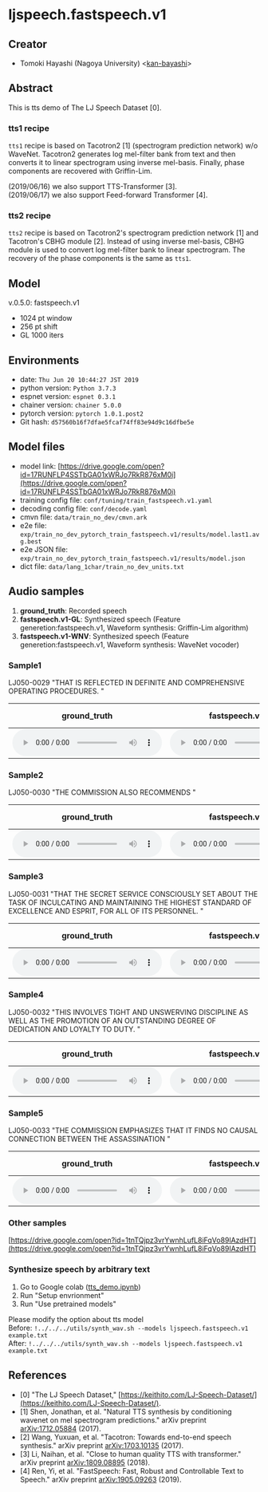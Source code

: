 # ljspeech.fastspeech.v1

## Creator

- Tomoki Hayashi (Nagoya University) <[kan-bayashi](https://github.com/kan-bayashi)>  

## Abstract

This is tts demo of The LJ Speech Dataset [0].

### tts1 recipe

`tts1` recipe is based on Tacotron2 [1] (spectrogram prediction network) w/o WaveNet.
Tacotron2 generates log mel-filter bank from text and then converts it to linear spectrogram using inverse mel-basis.
Finally, phase components are recovered with Griffin-Lim.

(2019/06/16) we also support TTS-Transformer [3].  
(2019/06/17) we also support Feed-forward Transformer [4].  

### tts2 recipe

`tts2` recipe is based on Tacotron2's spectrogram prediction network [1] and Tacotron's CBHG module [2].
Instead of using inverse mel-basis, CBHG module is used to convert log mel-filter bank to linear spectrogram.
The recovery of the phase components is the same as `tts1`.

## Model

v.0.5.0: fastspeech.v1  
- 1024 pt window   
- 256 pt shift   
- GL 1000 iters  

## Environments

- date: `Thu Jun 20 10:44:27 JST 2019`
- python version: `Python 3.7.3`
- espnet version: `espnet 0.3.1`
- chainer version: `chainer 5.0.0`
- pytorch version: `pytorch 1.0.1.post2`
- Git hash: `d57560b16f7dfae5fcaf74ff83e94d9c16dfbe5e`

## Model files

- model link: [https://drive.google.com/open?id=17RUNFLP4SSTbGA01xWRJo7RkR876xM0i](https://drive.google.com/open?id=17RUNFLP4SSTbGA01xWRJo7RkR876xM0i)
- training config file: `conf/tuning/train_fastspeech.v1.yaml`
- decoding config file: `conf/decode.yaml`
- cmvn file: `data/train_no_dev/cmvn.ark`
- e2e file: `exp/train_no_dev_pytorch_train_fastspeech.v1/results/model.last1.avg.best`
- e2e JSON file: `exp/train_no_dev_pytorch_train_fastspeech.v1/results/model.json`
- dict file: `data/lang_1char/train_no_dev_units.txt`

## Audio samples

1. **ground_truth**: Recorded speech
2. **fastspeech.v1-GL**: Synthesized speech (Feature generetion:fastspeech.v1, Waveform synthesis: Griffin-Lim algorithm)
3. **fastspeech.v1-WNV**: Synthesized speech (Feature generetion:fastspeech.v1, Waveform synthesis: WaveNet vocoder)

### Sample1  

LJ050-0029 "THAT IS REFLECTED IN DEFINITE AND COMPREHENSIVE OPERATING PROCEDURES. "

| **ground_truth** | **fastspeech.v1-GL** | **fastspeech.v1-WNV** |  
| --- | --- | --- |  
| <audio controls=""> <source src="../../../data/ljspeech/audio/ground_truth/LJ050-0029.wav"> </audio> | <audio controls=""> <source src="../../../data/ljspeech/audio/fastspeech.v1-GL/LJ050-0029.wav"> </audio> | NULL |  

### Sample2  

LJ050-0030 "THE COMMISSION ALSO RECOMMENDS "

| **ground_truth** | **fastspeech.v1-GL** | **fastspeech.v1-WNV** |  
| --- | --- | --- |  
| <audio controls=""> <source src="../../../data/ljspeech/audio/ground_truth/LJ050-0030.wav"> </audio> | <audio controls=""> <source src="../../../data/ljspeech/audio/fastspeech.v1-GL/LJ050-0030.wav"> </audio> | NULL |  

### Sample3  

LJ050-0031 "THAT THE SECRET SERVICE CONSCIOUSLY SET ABOUT THE TASK OF INCULCATING AND MAINTAINING THE HIGHEST STANDARD OF EXCELLENCE AND ESPRIT, FOR ALL OF ITS PERSONNEL. "

| **ground_truth** | **fastspeech.v1-GL** | **fastspeech.v1-WNV** |  
| --- | --- | --- |  
| <audio controls=""> <source src="../../../data/ljspeech/audio/ground_truth/LJ050-0031.wav"> </audio> | <audio controls=""> <source src="../../../data/ljspeech/audio/fastspeech.v1-GL/LJ050-0031.wav"> </audio> | NULL |  

### Sample4  

LJ050-0032 "THIS INVOLVES TIGHT AND UNSWERVING DISCIPLINE AS WELL AS THE PROMOTION OF AN OUTSTANDING DEGREE OF DEDICATION AND LOYALTY TO DUTY. "

| **ground_truth** | **fastspeech.v1-GL** | **fastspeech.v1-WNV** |  
| --- | --- | --- |  
| <audio controls=""> <source src="../../../data/ljspeech/audio/ground_truth/LJ050-0032.wav"> </audio> | <audio controls=""> <source src="../../../data/ljspeech/audio/fastspeech.v1-GL/LJ050-0032.wav"> </audio> | NULL |  

### Sample5  

LJ050-0033 "THE COMMISSION EMPHASIZES THAT IT FINDS NO CAUSAL CONNECTION BETWEEN THE ASSASSINATION "

| **ground_truth** | **fastspeech.v1-GL** | **fastspeech.v1-WNV** |  
| --- | --- | --- |  
| <audio controls=""> <source src="../../../data/ljspeech/audio/ground_truth/LJ050-0033.wav"> </audio> | <audio controls=""> <source src="../../../data/ljspeech/audio/fastspeech.v1-GL/LJ050-0033.wav"> </audio> | NULL |  

### Other samples

[https://drive.google.com/open?id=1tnTQjpz3vrYwnhLufL8iFqVo89lAzdHT](https://drive.google.com/open?id=1tnTQjpz3vrYwnhLufL8iFqVo89lAzdHT)


### Synthesize speech by arbitrary text 

1. Go to Google colab ([tts_demo.ipynb](https://colab.research.google.com/github/espnet/interspeech2019-tutorial/blob/kan-bayashi/tts/tts_demo.ipynb))
2. Run "Setup envrionment"
3. Run "Use pretrained models"

Please modify the option about tts model  
Before: `!../../../utils/synth_wav.sh --models ljspeech.fastspeech.v1 example.txt`  
After:  `!../../../utils/synth_wav.sh --models ljspeech.fastspeech.v1 example.txt`  

## References

- [0] "The LJ Speech Dataset," [https://keithito.com/LJ-Speech-Dataset/](https://keithito.com/LJ-Speech-Dataset/).
- [1] Shen, Jonathan, et al. "Natural TTS synthesis by conditioning wavenet on mel spectrogram predictions." arXiv preprint [arXiv:1712.05884](https://arxiv.org/abs/1712.05884) (2017).
- [2] Wang, Yuxuan, et al. "Tacotron: Towards end-to-end speech synthesis." arXiv preprint [arXiv:1703.10135](https://arxiv.org/abs/) (2017).
- [3] Li, Naihan, et al. "Close to human quality TTS with transformer." arXiv preprint [arXiv:1809.08895](https://arxiv.org/abs/1809.08895) (2018).
- [4] Ren, Yi, et al. "FastSpeech: Fast, Robust and Controllable Text to Speech." arXiv preprint [arXiv:1905.09263](https://arxiv.org/abs/1905.09263) (2019).

